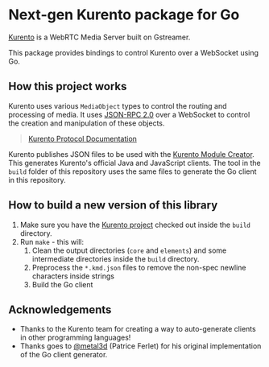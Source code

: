 # Next-gen Kurento package for Go

[Kurento](https://kurento.openvidu.io/) is a WebRTC Media Server built on Gstreamer.

This package provides bindings to control Kurento over a WebSocket using Go.

## How this project works

Kurento uses various `MediaObject` types to control the routing and processing of media.
It uses [JSON-RPC 2.0](https://www.jsonrpc.org/specification) over a WebSocket to control the creation and manipulation of these objects.

> [Kurento Protocol Documentation](https://doc-kurento.readthedocs.io/en/latest/features/kurento_protocol.html)

Kurento publishes JSON files to be used with the [Kurento Module Creator](https://github.com/Kurento/kurento/tree/7.0.0/server/module-creator).
This generates Kurento's official Java and JavaScript clients.
The tool in the `build` folder of this repository uses the same files to generate the Go client in this repository.

## How to build a new version of this library

1. Make sure you have the [Kurento project](https://github.com/Kurento/kurento) checked out inside the `build` directory.
1. Run `make` - this will:
   1. Clean the output directories (`core` and `elements`) and some intermediate directories inside the `build` directory.
   1. Preprocess the `*.kmd.json` files to remove the non-spec newline characters inside strings
   1. Build the Go client

## Acknowledgements

- Thanks to the Kurento team for creating a way to auto-generate clients in other programming languages!
- Thanks goes to [@metal3d](https://github.com/metal3d) (Patrice Ferlet) for his original implementation of the Go client generator.
